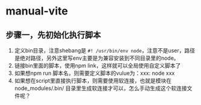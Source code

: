 # manual-vite

## 步骤一，先初始化执行脚本

1. 定义bin目录，注意shebang是 `#! /usr/bin/env node`，注意不是user，路径是绝对路径，另外这里写env主要是为兼容安装到不同目录里的node。
2. 链接bin里面的脚本，使用npm link，这样就可以全局使用自定义脚本了
3. 如果想npm run 脚本名，则需要定义脚本的vulue为：xxx: node xxx
4. 如果想在script里直接执行脚本，则需要使用软连接，也就是模块在node_modules/.bin/ 目录里生成软连接才可以，怎么手动生成这个软连接文件呢？